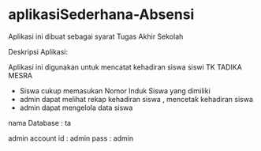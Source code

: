 # aplikasiSederhana-Absensi
Aplikasi ini dibuat sebagai syarat Tugas Akhir Sekolah

Deskripsi Aplikasi:

Aplikasi ini digunakan untuk mencatat kehadiran siswa siswi TK TADIKA MESRA
- Siswa cukup memasukan Nomor Induk Siswa yang dimiliki 
- admin dapat melihat rekap kehadiran siswa , mencetak kehadiran siswa
- admin dapat mengelola data siswa

nama Database : ta

admin account
id : admin
pass : admin
